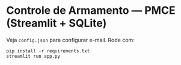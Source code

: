 # Controle de Armamento — PMCE (Streamlit + SQLite)

Veja `config.json` para configurar e-mail. Rode com:

```
pip install -r requirements.txt
streamlit run app.py
```
